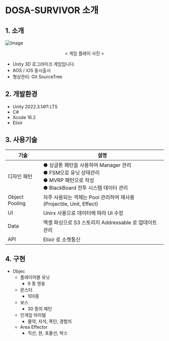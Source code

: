 # DOSA-SURVIVOR 소개
## 1. 소개
![Image](https://github.com/user-attachments/assets/483a4e2c-24b6-41cd-b0e3-57596e13aeec)

<div align="center"> < 게임 플레이 사진 > </div>

- Unity 3D 로그라이크 게임입니다.
- AOS / iOS 동시출시
- 형상관리: Git SourceTree

## 2. 개발환경
- Unity 2022.3.14f1 LTS
- C#
- Xcode 16.2
- Elixir

## 3. 사용기술
|기술|설명|
|------|---
|디자인 패턴|● 싱글톤 패턴을 사용하여 Manager 관리 <br> ● FSM으로 유닛 상태관리 <br> ● MVRP 패턴으로 작성 <br> ● BlackBoard 전투 시스템 데이터 관리| 
|Object Pooling|자주 사용되는 객체는 Pool 관리하여 재사용 (Projectile, Unit, Effect)| 
|UI| Unirx 사용으로 데이터에 따라 UI 수정|
|Data| 엑셀 파싱으로 S3 스토리지 Addressable 로 업데이트 관리|
|API| Elixir 로 소켓통신| 

## 4. 구현
- Objec
  - 플레이어블 유닛
    - 9 종 영웅
  - 몬스터
    - 100종
  - 보스
    - 30 종의 패턴
  - 인게임 아이템
    - 물약, 자석, 폭탄, 경험치
  - Area Effector
    - 직선, 원, 포물선, 박스 
